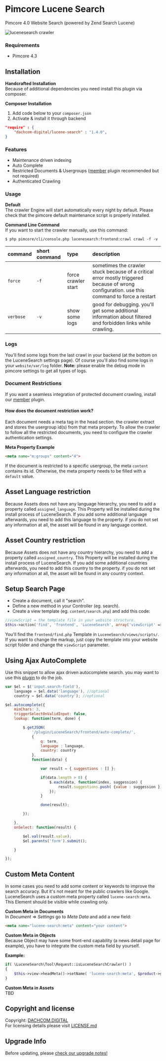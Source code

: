 # Pimcore Lucene Search
Pimcore 4.0 Website Search (powered by Zend Search Lucene)

![lucenesearch crawler](https://cloud.githubusercontent.com/assets/700119/25579028/7da66f40-2e74-11e7-8da5-988d61feb2e2.jpg)

### Requirements
* Pimcore 4.3

## Installation
**Handcrafted Installation**   
Because of additional dependencies you need install this plugin via composer.

**Composer Installation**  
1. Add code below to your `composer.json`    
2. Activate & install it through backend

```json
"require" : {
    "dachcom-digital/lucene-search" : "1.4.0",
}
```

### Features
* Maintenance driven indexing
* Auto Complete
* Restricted Documents & Usergroups ([member](https://github.com/dachcom-digital/pimcore-members) plugin recommended but not required)
* Authenticated Crawling

### Usage

**Default**  
The crawler Engine will start automatically every night by default. Please check that the pimcore default maintenance script is properly installed.

**Command Line Command**  
If you want to start the crawler manually, use this command:

```
$ php pimcore/cli/console.php lucenesearch:frontend:crawl crawl -f -v
```

| command | short command | type | description |
|:---|:---|:---|:---|
| ```force``` | `-f` | force crawler start | sometimes the crawler stuck because of a critical error mostly triggered because of wrong configuration. use this command to force a restart |
| ```verbose``` | `-v` | show some logs | good for debugging. you'll get some additional information about filtered and forbidden links while crawling. |


### Logs
You'll find some logs from the last crawl in your backend (at the bottom on the LuceneSearch settings page). Of course you'll also find some logs in your `website/var/log` folder.
**Note:** please enable the debug mode in pimcore settings to get all types of logs.

### Document Restrictions
If you want a seamless integration of protected document crawling, install our [member](https://github.com/dachcom-digital/pimcore-members) plugin.

#### How does the document restriction work?
Each document needs a meta tag in the head section. the crawler extract and stores the usergroup id(s) from that meta property. 
To allow the crawler to follow all the restricted documents, you need to configure the crawler authentication settings. 

**Meta Property Example**

```html
<meta name="m:groups" content="4">
```

If the document is restricted to a specific usergroup, the meta `content` contains its id. Otherwise, the meta property needs to be filled with a `default` value.

## Asset Language restriction
Because Assets does not have any language hierarchy, you need to add a property called `assigned_language`. This Property will be installed during the install process of LuceneSearch.
If you add some additional language afterwards, you need to add this language to the property. if you do not set any information at all, the asset will be found in any language context.

## Asset Country restriction
Because Assets does not have any country hierarchy, you need to add a property called `assigned_country`. This Property will be installed during the install process of LuceneSearch.
If you add some additional countries afterwards, you need to add this country to the property. if you do not set any information at all, the asset will be found in any country context.

## Setup Search Page
- Create a document, call it "search".
- Define a new method in your Controller (eg. search). 
- Create a view template (eg. `content/search.php`) and add this code:

```php
//viewScript = the template file in your website structure.
$this->action('find', 'frontend', 'LuceneSearch', array('viewScript' => 'frontend/find.php'));
```

You'll find the `frontend/find.php` Template in `LuceneSearch/views/scripts/`. If you want to change the markup, just copy the template into your website script folder and change the `viewScript` parameter.

## Using Ajax AutoComplete
Use this snippet to allow ajax driven autocomplete search. you may want to use this [plugin](https://github.com/devbridge/jQuery-Autocomplete) to do the job.

```js
var $el = $('input.search-field'),
    language = $el.data('language'), //optional
    country = $el.data('country'); //optional

$el.autocomplete({
    minChars: 3,
    triggerSelectOnValidInput: false,
    lookup: function(term, done) {

        $.getJSON(
            '/plugin/LuceneSearch/frontend/auto-complete/',
            {
                q: term,
                language : language,
                country: country
            },
            function(data) {

                var result = { suggestions : [] };

                if(data.length > 0) {
                    $.each(data, function(index, suggession) {
                        result.suggestions.push( {value : suggession });
                    });
                }

                done(result);

        });

    },
    onSelect: function(result) {

        $el.val(result.value);
        $el.parents('form').submit();

    }

});
```

## Custom Meta Content
In some cases you need to add some content or keywords to improve the search accuracy. 
But it's not meant for the public crawlers like Google. LuceneSearch uses a custom meta property called `lucene-search:meta`.
This Element should be visible while crawling only.

**Custom Meta in Documents**  
In *Document* => *Settings* go to *Meta Data* and add a new field:

```html
<meta name="lucene-search:meta" content="your content">
```

**Custom Meta in Objects**  
Because Object may have some front-end capability (a news detail page for example), you have to integrate the custom meta field by yourself.

**Example:**

```php
if( \LuceneSearch\Tool\Request::isLuceneSearchCrawler() )
{
    $this->view->headMeta()->setName( 'lucene-search:meta', $product->getInternalSearchText( $lang ) );
}
```

**Custom Meta in Assets**  
TBD

## Copyright and license
Copyright: [DACHCOM.DIGITAL](http://dachcom-digital.ch)  
For licensing details please visit [LICENSE.md](LICENSE.md)  

## Upgrade Info
Before updating, please [check our upgrade notes!](UPGRADE.md)

